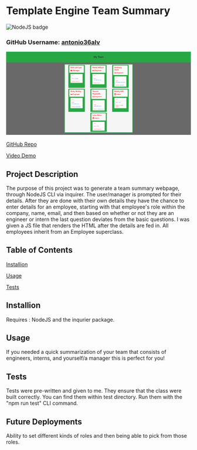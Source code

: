 # Template Engine Team Summary

![NodeJS badge](https://img.shields.io/badge/NodeJS-Powered%20by%20Javascript-green)

### GitHub Username: [antonio36alv](https://github.com/antonio36alv)

![Screenshot](images/screenshot.png)

[GitHub Repo](https://github.com/antonio36alv/template-engine-employee-summary)

[Video Demo](https://drive.google.com/file/d/1TScdMxZJw99_8Zfz4CFWQN6yRTsvSIFl/view)

## Project Description
The purpose of this project was to generate a team summary webpage, through NodeJS CLI via inquirer. The user/manager is prompted for their details. After they are done with their own details
they have the chance to enter details for an employee, starting with that employee's role within the company, name, email, and then based on whether or not they are an engineer or intern the last question
deviates from the basic questions. I was given a JS file that renders the HTML after the details are fed in. All employees inherit from an Employee superclass.

## Table of Contents
[Installion](#installion)

[Usage](#usage)

[Tests](#tests)

## Installion
Requires : NodeJS and the inqurier package.

## Usage
If you needed a quick summarization of your team that consists of engineers, interns, and yourself/a manager this is perfect for you!

## Tests
Tests were pre-written and given to me. They ensure that the class were built correctly. You can find them within test directory. Run them with the "npm run test" CLI command.

## Future Deployments
Ability to set different kinds of roles and then being able to pick from those roles.
